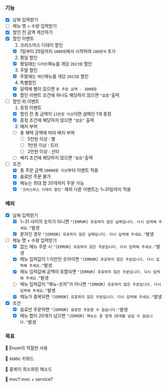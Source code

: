 ### 기능
- [x] 날짜 입력받기
- [ ] 메뉴 명 + 수량 입력받기
- [x] 할인 전 금액 계산하기
- [x] 할인 이벤트
    1. 크리스마스 디데이 할인
    - [x] 1일부터 25일까지 ```1000원```에서 시작하여 ```100원씩``` 추가
    2. 평일 할인
    - [x] 평일에는 ```디저트```메뉴를 개당 ```2023원``` 할인
    3. 주말 할인
    - [x] 주말에는 ```메인```메뉴를 개당 ```2023원``` 할인
    4. 특별할인
    - [x] 달력에 별이 있으면 ```총 주문 금액 - 1000원```
    - [x] 할인 이벤트 조건에 하나도 해당하지 않으면 ```"없음"```출력
    
- [ ] 할인 외 이벤트
    1. 증정 이벤트
    - [x] 할인 전 총 금액이 ```12만원 이상```이면 샴페인 1개 증정
    - [x] 증정 조건에 해당하지 않으면 ```"없음"``` 출력
    2. 배지 부여
    - [ ] 총 혜택 금액에 따라 배지 부여
        - [ ] 5천원 이상 : 별
        - [ ] 1만원 이상 : 트리
        - [ ] 2만원 이상 : 산타
    - [ ] 배지 조건에 해당하지 않으면 ```"없음"```출력
    
- [ ] 조건
    - [x] 총 주문 금액 ```10000원 이상```부터 이벤트 적용
    - [x] 음료만 주문 불가
    - [x] 메뉴는 최대 합 20개까지 주문 가능
    - [x] `````'크리스마스 디데이 할인'````` 제외 다른 이벤트는 1~31일까지 적용

### 예외
- [x] 날짜 입력받기
    - [x] 1~31 사이의 숫자가 아니면 ```"[ERROR] 유효하지 않은 날짜입니다. 다시 입력해 주세요."```발생
    - [x] 문자인 경우 ```"[ERROR] 유효하지 않은 날짜입니다. 다시 입력해 주세요."```발생
- [ ] 메뉴 명 + 수량 입력받기
    - [x] 없는 메뉴 주문 시 ```"[ERROR] 유효하지 않은 주문입니다. 다시 입력해 주세요."```발생
    - [x] 메뉴 입력값이 1 미만인 숫자이면 ```"[ERROR] 유효하지 않은 주문입니다. 다시 입력해 주세요."```발생
    - [x] 메뉴 입력값에 공백이 포함되면 ```"[ERROR] 유효하지 않은 주문입니다. 다시 입력해 주세요."```발생
    - [ ] 메뉴 입력값이 "메뉴-숫자"가 아니면 ```"[ERROR] 유효하지 않은 주문입니다. 다시 입력해 주세요."```발생
    - [x] 메뉴가 중복되면 ```"[ERROR] 유효하지 않은 주문입니다. 다시 입력해 주세요."```발생
  
- [x] 조건
  - [x] 음료만 주문하면 ```"[ERROR] 음료만 주문할 수 없습니다."```발생
  - [x] 메뉴 합이 20개가 넘으면 ```"[ERROR] 메뉴는 총 합계 20개를 넘길 수 없습니다."```발생
  
### 목표
📌 Enum의 적절한 사용

📌 static 키워드

📌 중복이 최소화된 메소드

📌 mvc? mvc + service?